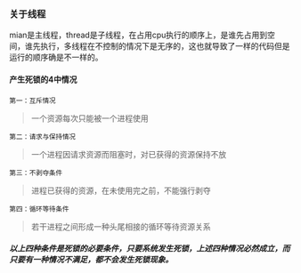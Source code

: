 ### 关于线程
mian是主线程，thread是子线程，在占用cpu执行的顺序上，是谁先占用到空间，谁先执行，多线程在不控制的情况下是无序的，这也就导致了一样的代码但是运行的顺序确是不一样的。
#### 产生死锁的4中情况
	第一：互斥情况
>一个资源每次只能被一个进程使用

	第二：请求与保持情况
>一个进程因请求资源而阻塞时，对已获得的资源保持不放

	第三：不剥夺条件
>进程已获得的资源，在未使用完之前，不能强行剥夺

	第四：循环等待条件
>若干进程之间形成一种头尾相接的循环等待资源关系

##### 以上四种条件是死锁的必要条件，只要系统发生死锁，上述四种情况必然成立，而只要有一种情况不满足，都不会发生死锁现象。
